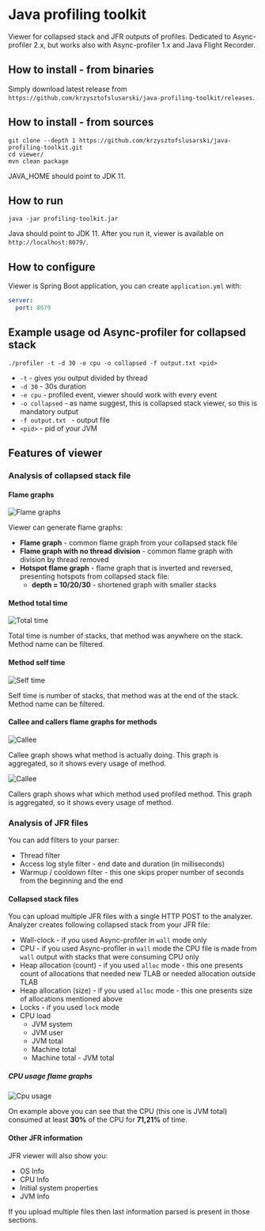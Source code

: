 # Java profiling toolkit
Viewer for collapsed stack and JFR outputs of profiles. Dedicated to Async-profiler 2.x, but
works also with Async-profiler 1.x and Java Flight Recorder.

## How to install - from binaries
Simply download latest release from `https://github.com/krzysztofslusarski/java-profiling-toolkit/releases`.

## How to install - from sources
```shell script
git clone --depth 1 https://github.com/krzysztofslusarski/java-profiling-toolkit.git
cd viewer/
mvn clean package
```

JAVA_HOME should point to JDK 11.

## How to run
`java -jar profiling-toolkit.jar`

Java should point to JDK 11. After you run it, viewer is available on `http://localhost:8079/`.

## How to configure
Viewer is Spring Boot application, you can create `application.yml` with:

```yaml
server:
  port: 8079 
```

## Example usage od Async-profiler for collapsed stack
`
./profiler -t -d 30 -e cpu -o collapsed -f output.txt <pid>
`

* `-t` - gives you output divided by thread
* `-d 30` - 30s duration
* `-e cpu` - profiled event, viewer should work with every event
* `-o collapsed` - as name suggest, this is collapsed stack viewer, so this is mandatory output
* `-f output.txt ` - output file
* `<pid>` - pid of your JVM

## Features of viewer
### Analysis of collapsed stack file
#### Flame graphs
![Flame graphs](images/flame-graphs.png)

Viewer can generate flame graphs:
* **Flame graph** - common flame graph from your collapsed stack file
* **Flame graph with no thread division** - common flame graph with division by thread removed
* **Hotspot flame graph** - flame graph that is inverted and reversed, presenting hotspots from collapsed stack file:
  *  **depth = 10/20/30** - shortened graph with smaller stacks

#### Method total time
![Total time](images/total-time.png)

Total time is number of stacks, that method was anywhere on the stack. Method name can be filtered.    

#### Method self time
![Self time](images/self-time.png)

Self time is number of stacks, that method was at the end of the stack. Method name can be filtered.      

#### Callee and callers flame graphs for methods
![Callee](images/callee.png)

Callee graph shows what method is actually doing. This graph is aggregated, so it shows every usage of method.

![Callee](images/callers.png)

Callers graph shows what which method used profiled method. This graph is aggregated, so it shows every usage of method.

### Analysis of JFR files

You can add filters to your parser:
* Thread filter
* Access log style filter - end date and duration (in milliseconds)
* Warmup / cooldown filter - this one skips proper number of seconds from the beginning and the end

#### Collapsed stack files

You can upload multiple JFR files with a single HTTP POST to the analyzer. Analyzer creates following 
collapsed stack from your JFR file:
* Wall-clock - if you used Async-profiler in ```wall``` mode only
* CPU - if you used Async-profiler in ```wall``` mode the CPU file is made from ```wall``` output with 
  stacks that were consuming CPU only
* Heap allocation (count) - if you used ```alloc``` mode - this one presents count of allocations that
  needed new TLAB or needed allocation outside TLAB 
* Heap allocation (size) - if you used ```alloc``` mode - this one presents size of allocations mentioned
  above
* Locks - if you used ```lock``` mode
* CPU load
  * JVM system
  * JVM user
  * JVM total
  * Machine total
  * Machine total - JVM total 

##### CPU usage flame graphs

![Cpu usage](images/cpuusage.png)

On example above you can see that the CPU (this one is JVM total) consumed at least **30%** of the CPU 
for **71,21%** of time.

#### Other JFR information

JFR viewer will also show you:
* OS Info
* CPU Info
* Initial system properties
* JVM Info

If you upload multiple files then last information parsed is present in those sections.